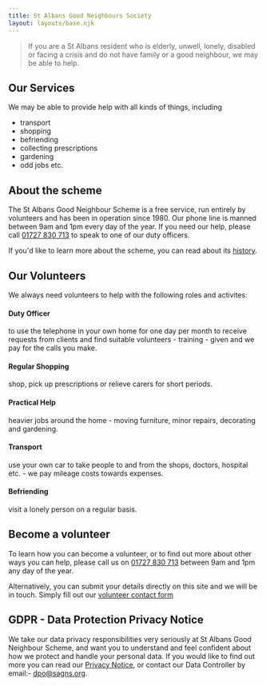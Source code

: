 ```yaml
---
title: St Albans Good Neighbours Society
layout: layouts/base.njk
---
```


> If you are a St Albans resident who is elderly, unwell, lonely, disabled or facing a crisis and do not have family or a good neighbour, we may be able to help.

## Our Services

We may be able to provide help with all kinds of things, including

- transport
- shopping
- befriending
- collecting prescriptions
- gardening
- odd jobs etc.


## About the scheme

The St Albans Good Neighbour Scheme is a free service, run entirely by volunteers and has been in operation since 1980. Our phone line is manned between 9am and 1pm every day of the year. If you need our help, please call <a href="tel:+441727830713">01727 830 713</a> to speak to one of our duty officers.

If you'd like to learn more about the scheme, you can read about its [history](/history).



## Our Volunteers

We always need volunteers to help with the following roles and activites:

#### Duty Officer
to use the telephone in your own home for one day per month to receive requests from clients and find suitable volunteers - training - given and we pay for the calls you make.

#### Regular Shopping
shop, pick up prescriptions or relieve carers for short periods.

#### Practical Help
heavier jobs around the home - moving furniture, minor repairs, decorating and gardening.

#### Transport
use your own car to take people to and from the shops, doctors, hospital etc. - we pay mileage costs towards expenses.

#### Befriending
visit a lonely person on a regular basis.


## Become a volunteer

To learn how you can become a volunteer, or to find out more about other ways you can help, please call us on <a href="tel:+441727830713">01727 830 713</a> between 9am and 1pm any day of the year.

Alternatively, you can submit your details directly on this site and we will be in touch. Simply fill out our [volunteer contact form](/contact#volunteer)



## GDPR - Data Protection Privacy Notice

We take our data privacy responsibilities very seriously at St Albans Good Neighbour Scheme, and want you to understand and feel confident about how we protect and handle your personal data. If you would like to find out more you can read our [Privacy Notice](/docs/gdpr_privacy_policy.pdf), or contact our Data Controller by email:- [dpo@sagns.org](mailto:dpo@sagns.org).


